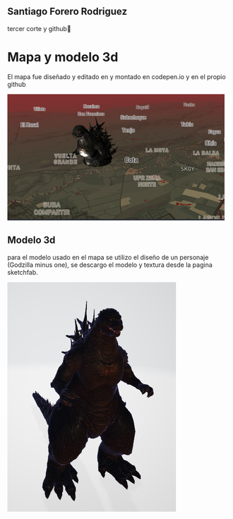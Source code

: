 ## Santiago Forero Rodriguez
tercer corte y github🦎
<h1>Mapa y modelo 3d</h1>
<p> El mapa fue diseñado y editado en y montado en codepen.io y en el propio github   </p>
<img src="mapa y modelo 3d.png" />
<h2>Modelo 3d</h2>
<p>para el modelo usado en el mapa se utilizo el diseño de un personaje (Godzilla minus one), se descargo el modelo y textura
desde la pagina sketchfab.</p>
<img src="modelo 3d.png" /> <img src=""

<!--
**santiag0Forer0/santiag0Forer0** is a ✨ _special_ ✨ repository because its `README.md` (this file) appears on your GitHub profile.

Here are some ideas to get you started:

- 🔭 I’m currently working on ...
- 🌱 I’m currently learning ...
- 👯 I’m looking to collaborate on ...
- 🤔 I’m looking for help with ...
- 💬 Ask me about ...
- 📫 How to reach me: ...
- 😄 Pronouns: ...
- ⚡ Fun fact: ...
-->
